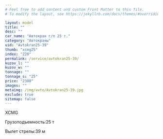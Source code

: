 ```yaml
---
# Feel free to add content and custom Front Matter to this file.
# To modify the layout, see https://jekyllrb.com/docs/themes/#overriding-theme-defaults

layout: model
title: ""
desc: ""
car_name: "Автокран г/п 25 т."
category: "Автокраны"
uid: "Avtokran25-39"
thumb: "xcmg25"
index: "220"
permalink: /service/avtokran25-39/
kuzov_l: ""
kuzov_w: ""
tonnage: ""
tonnage_s: "25"
price: "2300"
images: ""
metaimg: /img/avto/Avtokran25-39.jpg
exclude: true
sitemap: false
---
```


XCMG

<span>Грузоподъемность:</span><span>25 т</span>

<span>Вылет стрелы:</span><span>39 м</span>
